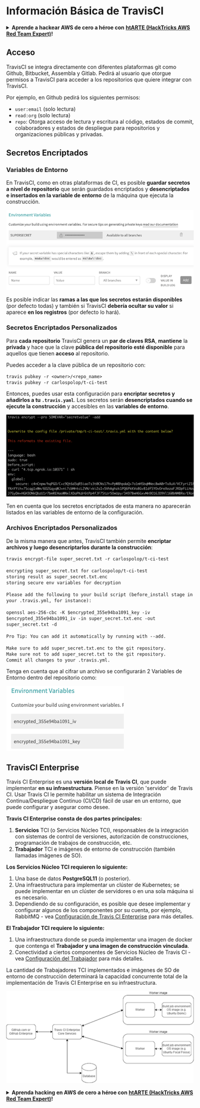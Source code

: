 # Información Básica de TravisCI

<details>

<summary><strong>Aprende a hackear AWS de cero a héroe con</strong> <a href="https://training.hacktricks.xyz/courses/arte"><strong>htARTE (HackTricks AWS Red Team Expert)</strong></a><strong>!</strong></summary>

Otras formas de apoyar a HackTricks:

* Si quieres ver a tu **empresa anunciada en HackTricks** o **descargar HackTricks en PDF**, consulta los [**PLANES DE SUSCRIPCIÓN**](https://github.com/sponsors/carlospolop)!
* Consigue el [**merchandising oficial de PEASS & HackTricks**](https://peass.creator-spring.com)
* Descubre [**La Familia PEASS**](https://opensea.io/collection/the-peass-family), nuestra colección de [**NFTs**](https://opensea.io/collection/the-peass-family) exclusivos
* **Únete al** 💬 [**grupo de Discord**](https://discord.gg/hRep4RUj7f) o al [**grupo de telegram**](https://t.me/peass) o **sígueme** en **Twitter** 🐦 [**@carlospolopm**](https://twitter.com/carlospolopm)**.**
* **Comparte tus trucos de hacking enviando PRs a los repositorios de github de** [**HackTricks**](https://github.com/carlospolop/hacktricks) y [**HackTricks Cloud**](https://github.com/carlospolop/hacktricks-cloud).

</details>

## Acceso

TravisCI se integra directamente con diferentes plataformas git como Github, Bitbucket, Assembla y Gitlab. Pedirá al usuario que otorgue permisos a TravisCI para acceder a los repositorios que quiere integrar con TravisCI.

Por ejemplo, en Github pedirá los siguientes permisos:

* `user:email` (solo lectura)
* `read:org` (solo lectura)
* `repo`: Otorga acceso de lectura y escritura al código, estados de commit, colaboradores y estados de despliegue para repositorios y organizaciones públicas y privadas.

## Secretos Encriptados

### Variables de Entorno

En TravisCI, como en otras plataformas de CI, es posible **guardar secretos a nivel de repositorio** que serán guardados encriptados y **desencriptados e insertados en la variable de entorno** de la máquina que ejecuta la construcción.

![](<../../.gitbook/assets/image (44).png>)

Es posible indicar las **ramas a las que los secretos estarán disponibles** (por defecto todas) y también si TravisCI **debería ocultar su valor** si aparece **en los registros** (por defecto lo hará).

### Secretos Encriptados Personalizados

Para **cada repositorio** TravisCI genera un **par de claves RSA**, **mantiene** la **privada** y hace que la clave **pública del repositorio esté disponible** para aquellos que tienen **acceso** al repositorio.

Puedes acceder a la clave pública de un repositorio con:
```
travis pubkey -r <owner>/<repo_name>
travis pubkey -r carlospolop/t-ci-test
```
Entonces, puedes usar esta configuración para **encriptar secretos y añadirlos a tu `.travis.yaml`**. Los secretos serán **desencriptados cuando se ejecute la construcción** y accesibles en las **variables de entorno**.

![](<../../.gitbook/assets/image (2) (2) (1) (1).png>)

Ten en cuenta que los secretos encriptados de esta manera no aparecerán listados en las variables de entorno de la configuración.

### Archivos Encriptados Personalizados

De la misma manera que antes, TravisCI también permite **encriptar archivos y luego desencriptarlos durante la construcción**:
```
travis encrypt-file super_secret.txt -r carlospolop/t-ci-test

encrypting super_secret.txt for carlospolop/t-ci-test
storing result as super_secret.txt.enc
storing secure env variables for decryption

Please add the following to your build script (before_install stage in your .travis.yml, for instance):

openssl aes-256-cbc -K $encrypted_355e94ba1091_key -iv $encrypted_355e94ba1091_iv -in super_secret.txt.enc -out super_secret.txt -d

Pro Tip: You can add it automatically by running with --add.

Make sure to add super_secret.txt.enc to the git repository.
Make sure not to add super_secret.txt to the git repository.
Commit all changes to your .travis.yml.
```
Tenga en cuenta que al cifrar un archivo se configurarán 2 Variables de Entorno dentro del repositorio como:

![](<../../.gitbook/assets/image (23).png>)

## TravisCI Enterprise

Travis CI Enterprise es una **versión local de Travis CI**, que puede implementar **en su infraestructura**. Piense en la versión 'servidor' de Travis CI. Usar Travis CI le permite habilitar un sistema de Integración Continua/Despliegue Continuo (CI/CD) fácil de usar en un entorno, que puede configurar y asegurar como desee.

**Travis CI Enterprise consta de dos partes principales:**

1. **Servicios** TCI (o Servicios Núcleo TCI), responsables de la integración con sistemas de control de versiones, autorización de construcciones, programación de trabajos de construcción, etc.
2. **Trabajador** TCI e imágenes de entorno de construcción (también llamadas imágenes de SO).

**Los Servicios Núcleo TCI requieren lo siguiente:**

1. Una base de datos **PostgreSQL11** (o posterior).
2. Una infraestructura para implementar un clúster de Kubernetes; se puede implementar en un clúster de servidores o en una sola máquina si es necesario.
3. Dependiendo de su configuración, es posible que desee implementar y configurar algunos de los componentes por su cuenta, por ejemplo, RabbitMQ - vea [Configuración de Travis CI Enterprise](https://docs.travis-ci.com/user/enterprise/tcie-3.x-setting-up-travis-ci-enterprise/) para más detalles.

**El Trabajador TCI requiere lo siguiente:**

1. Una infraestructura donde se pueda implementar una imagen de docker que contenga el **Trabajador y una imagen de construcción vinculada**.
2. Conectividad a ciertos componentes de Servicios Núcleo de Travis CI - vea [Configuración del Trabajador](https://docs.travis-ci.com/user/enterprise/setting-up-worker/) para más detalles.

La cantidad de Trabajadores TCI implementados e imágenes de SO de entorno de construcción determinará la capacidad concurrente total de la implementación de Travis CI Enterprise en su infraestructura.

![](<../../.gitbook/assets/image (8) (1) (1) (1) (1).png>)

<details>

<summary><strong>Aprenda hacking en AWS de cero a héroe con</strong> <a href="https://training.hacktricks.xyz/courses/arte"><strong>htARTE (HackTricks AWS Red Team Expert)</strong></a><strong>!</strong></summary>

Otras formas de apoyar a HackTricks:

* Si desea ver su **empresa anunciada en HackTricks** o **descargar HackTricks en PDF** Consulte los [**PLANES DE SUSCRIPCIÓN**](https://github.com/sponsors/carlospolop)!
* Obtenga el [**merchandising oficial de PEASS & HackTricks**](https://peass.creator-spring.com)
* Descubra [**La Familia PEASS**](https://opensea.io/collection/the-peass-family), nuestra colección de [**NFTs**](https://opensea.io/collection/the-peass-family) exclusivos
* **Únase al** 💬 [**grupo de Discord**](https://discord.gg/hRep4RUj7f) o al [**grupo de telegram**](https://t.me/peass) o **sígame** en **Twitter** 🐦 [**@carlospolopm**](https://twitter.com/carlospolopm)**.**
* **Comparta sus trucos de hacking enviando PRs a los repositorios de github de** [**HackTricks**](https://github.com/carlospolop/hacktricks) y [**HackTricks Cloud**](https://github.com/carlospolop/hacktricks-cloud).

</details>
